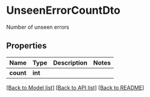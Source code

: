 # UnseenErrorCountDto

Number of unseen errors
## Properties
Name | Type | Description | Notes
------------ | ------------- | ------------- | -------------
**count** | **int** |  | 

[[Back to Model list]](../README#documentation-for-models) [[Back to API list]](../README#documentation-for-api-endpoints) [[Back to README]](../README)


